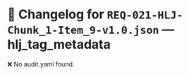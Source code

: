 # 📝 Changelog for `REQ-021-HLJ-Chunk_1-Item_9-v1.0.json` — **hlj_tag_metadata**

❌ No audit.yaml found.
